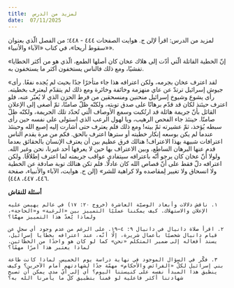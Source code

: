 ```yaml
---
title:  لمزيد من الدرس
date:  07/11/2025
---
```


لمزيد من الدرس: اقرأ لإلن ج. هوايت الصفحات ٤٤٤ - ٤٤٨؛ من الفصل الّذي بعنوان «سقوط أريحا»، في كتاب «الآباء والأنبياء».

«إنّ الخطية القاتلة الّتي أدّت إلى هلاك عخان كان أصلها الطمع، الّذي هو من أكثر الخطايا تفشيًا، ومع ذلك فالناس يستخفون أكثر ما يستخفون به.

«لقد اعترف عخان بجرمه، ولكن اعترافه هذا جاء متأخرًا جدًا بحيث لم يُجده نفعًا. رأى جيوش إسرائيل ترتدّ عن عاي منهزمة وخائفة وخائرة ومع ذلك لم يتقدّم ليعترف بخطيته. رأى يشوع وشيوخ إسرائيل منحنين ومنسحقين من فرط الحزن الذي لا يُعبّر عنه، فلو اعترف حيئنذ لكان قد قدّم برهانًا على صدق توبته، ولكنّه ظلّ صامتًا، ثمّ أصغى إلى الإعلان القائل بأنّ جريمة هائلة قد ارتُكبت وسمع الأوصاف الّتي تُحدّد تلك الجريمة، ولكنّه ظلّ صامتًا. حينئذ جاء الفحص الرهيب، ويا لهول الرعب الذي استولى على نفسه حين رأى سبطه يُؤخذ، ثمّ عشيرته ثمّ بيته! ومع ذلك فلم يعترف حتى أشارت إليه إصبع الله وحينئذ عندما لم يكن بوسعه إنكار خطيته أو سترها اعترف بالحق. فكم من مرة يقدم الناس اعترافات شبيهة بهذا الاعتراف! هنالك فرق عظيم بين أن يعترف الإنسان بالحقائق بعدما قدم عنها البرهان الساطع، وبين الاعتراف بها حين لا يعرفها أحد غيرنا، نحن وغير الله. ولولا أنّ عخان كان يرجو أنّه باعترافه سيتفادى عواقب جريمته لما اعترف إطلاقًا. ولكن اعترافه دلّ فقط على أنّ قصاص الله كان عادلّا. فلم تكن هنالك توبة صادقة عن الخطية ولا انسحاق ولا تغيير لِمقاصده ولا كراهية للشر» (إلن ج. هوايت، الآباء والأنبياء، صفحة ٤٤٦، ٤٤٧، ٤٤٨).

**أسئلة للنقاش**

`١. ناقش دلالات وأبعاد الوصيّة العاشرة (خروج ٢٠: ١٧) في عالم يهيمن عليه الإعلان والاستهلاك. كيف يمكننا عمليًا التمييز بين «الرغبة» و«الحاجة»، ولماذا يُعدّ هذا التمييز مهمًّا؟`

`٢. اقرأ صلاة دانيال في دانيال ٩: ٤–١٩. على الرغم من عدم وجود أي سجلٍ عن قيام دانيال شخصيًا بأعمال شريرة، إلّا أنّه، عند اعترافه بخطايا إسرائيل، يسند أفعاله إلى ضمير المتكلم «نحن» كما لو كان هو واحدًا من الخطّائين. لماذا يعتبر هذا أمرًا مهمًا؟`

`٣. فكّر في السؤال الموجود في نهاية دراسة يوم الخميس. لماذا كانت طاعة بني إسرائيل لكلّ «الفرائض والأحكام» مهمّة جدًا لشهادتهم أمام الآخرين؟ وكيف ينطبق هذا المبدأ نفسه على كنيستنا اليوم؟ أي إلى أيّ مدى يمكن أن تصبح شهادتنا أكثر فاعلية لو قمنا بتطبيق كلّ ما يأمرنا الله به؟`